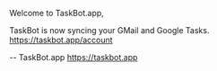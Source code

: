 Welcome to TaskBot.app,

TaskBot is now syncing your GMail and Google Tasks.
https://taskbot.app/account

--
TaskBot.app
https://taskbot.app

